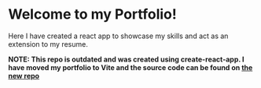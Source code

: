 # Welcome to my Portfolio!

Here I have created a react app to showcase my skills and act as an extension to my resume.

**NOTE: This repo is outdated and was created using create-react-app. I have moved my portfolio to Vite and the source code can be found on [the new repo](https://github.com/ethan-logue/ethan-logue.github.io)**
